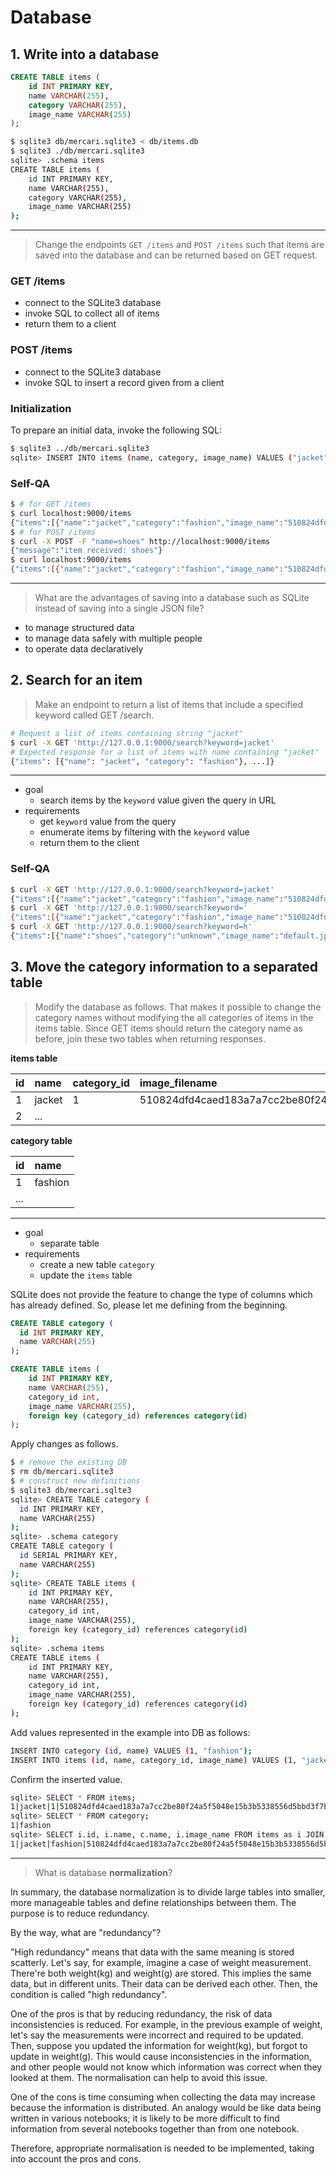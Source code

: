 # Database
## 1. Write into a database

```sql
CREATE TABLE items (
    id INT PRIMARY KEY,
    name VARCHAR(255),
    category VARCHAR(255),
    image_name VARCHAR(255)
);
```

```bash
$ sqlite3 db/mercari.sqlite3 < db/items.db
$ sqlite3 ./db/mercari.sqlite3 
sqlite> .schema items
CREATE TABLE items (
    id INT PRIMARY KEY,
    name VARCHAR(255),
    category VARCHAR(255),
    image_name VARCHAR(255)
);
```

---

> Change the endpoints `GET /items` and `POST /items` such that items are saved into the database and can be returned based on GET request.

### GET /items
- connect to the SQLite3 database
- invoke SQL to collect all of items
- return them to a client

### POST /items
- connect to the SQLite3 database
- invoke SQL to insert a record given from a client

### Initialization
To prepare an initial data, invoke the following SQL:

```bash
$ sqlite3 ../db/mercari.sqlite3
sqlite> INSERT INTO items (name, category, image_name) VALUES ("jacket", "fashion", "510824dfd4caed183a7a7cc2be80f24a5f5048e15b3b5338556d5bbd3f7bc267.jpg");
```

### Self-QA
```bash
$ # for GET /items
$ curl localhost:9000/items
{"items":[{"name":"jacket","category":"fashion","image_name":"510824dfd4caed183a7a7cc2be80f24a5f5048e15b3b5338556d5bbd3f7bc267.jpg"}]}
$ # for POST /items
$ curl -X POST -F "name=shoes" http://localhost:9000/items
{"message":"item received: shoes"}
$ curl localhost:9000/items
{"items":[{"name":"jacket","category":"fashion","image_name":"510824dfd4caed183a7a7cc2be80f24a5f5048e15b3b5338556d5bbd3f7bc267.jpg"},{"name":"shoes","category":"unknown","image_name":"default.jpg"}]}
```

---

> What are the advantages of saving into a database such as SQLite instead of saving into a single JSON file?

- to manage structured data
- to manage data safely with multiple people
- to operate data declaratively

## 2. Search for an item

> Make an endpoint to return a list of items that include a specified keyword called GET /search.

```bash
# Request a list of items containing string "jacket"
$ curl -X GET 'http://127.0.0.1:9000/search?keyword=jacket'
# Expected response for a list of items with name containing "jacket"
{"items": [{"name": "jacket", "category": "fashion"}, ...]}
```

---

- goal
  - search items by the `keyword` value given the query in URL
- requirements
  - get `keyword` value from the query
  - enumerate items by filtering with the `keyword` value
  - return them to the client

### Self-QA

```bash
$ curl -X GET 'http://127.0.0.1:9000/search?keyword=jacket'
{"items":[{"name":"jacket","category":"fashion","image_name":"510824dfd4caed183a7a7cc2be80f24a5f5048e15b3b5338556d5bbd3f7bc267.jpg"}]}
$ curl -X GET 'http://127.0.0.1:9000/search?keyword='      
{"items":[{"name":"jacket","category":"fashion","image_name":"510824dfd4caed183a7a7cc2be80f24a5f5048e15b3b5338556d5bbd3f7bc267.jpg"},{"name":"shoes","category":"unknown","image_name":"default.jpg"}]}
$ curl -X GET 'http://127.0.0.1:9000/search?keyword=h'
{"items":[{"name":"shoes","category":"unknown","image_name":"default.jpg"}]}
```

## 3. Move the category information to a separated table

> Modify the database as follows. That makes it possible to change the category names without modifying the all categories of items in the items table. Since GET items should return the category name as before, join these two tables when returning responses.

**items table**

| id   | name   | category_id | image_filename                                                       |
| :--- | :----- | :---------- | :------------------------------------------------------------------- |
| 1    | jacket | 1           | 510824dfd4caed183a7a7cc2be80f24a5f5048e15b3b5338556d5bbd3f7bc267.jpg |
| 2    | ...    |             |                                                                      |

**category table**

| id   | name    |
| :--- | :------ |
| 1    | fashion |
| ...  |         |


---

- goal
  - separate table
- requirements
  - create a new table `category`
  - update the `items` table

SQLite does not provide the feature to change the type of columns which has already defined. So, please let me defining from the beginning.

```sql
CREATE TABLE category (
  id INT PRIMARY KEY,
  name VARCHAR(255)
);

CREATE TABLE items (
    id INT PRIMARY KEY,
    name VARCHAR(255),
    category_id int,
    image_name VARCHAR(255),
    foreign key (category_id) references category(id)
);
```

Apply changes as follows.

```bash
$ # remove the existing DB
$ rm db/mercari.sqlite3 
$ # construct new definitions
$ sqlite3 db/mercari.sqlte3
sqlite> CREATE TABLE category (
  id INT PRIMARY KEY,
  name VARCHAR(255)
);
sqlite> .schema category
CREATE TABLE category (
  id SERIAL PRIMARY KEY,
  name VARCHAR(255)
);
sqlite> CREATE TABLE items (
    id INT PRIMARY KEY,
    name VARCHAR(255),
    category_id int,
    image_name VARCHAR(255),
    foreign key (category_id) references category(id)
);
sqlite> .schema items
CREATE TABLE items (
    id INT PRIMARY KEY,
    name VARCHAR(255),
    category_id int,
    image_name VARCHAR(255),
    foreign key (category_id) references category(id)
);
```

Add values represented in the example into DB as follows:

```bash
INSERT INTO category (id, name) VALUES (1, "fashion");
INSERT INTO items (id, name, category_id, image_name) VALUES (1, "jacket", 1, "510824dfd4caed183a7a7cc2be80f24a5f5048e15b3b5338556d5bbd3f7bc267.jpg");
```

Confirm the inserted value.

```bash
sqlite> SELECT * FROM items;
1|jacket|1|510824dfd4caed183a7a7cc2be80f24a5f5048e15b3b5338556d5bbd3f7bc267.jpg
sqlite> SELECT * FROM category;
1|fashion
sqlite> SELECT i.id, i.name, c.name, i.image_name FROM items as i JOIN category as c ON i.category_id=c.id;
1|jacket|fashion|510824dfd4caed183a7a7cc2be80f24a5f5048e15b3b5338556d5bbd3f7bc267.jpg
```

---

> What is database **normalization**?

In summary, the database normalization is to divide large tables into smaller, more manageable tables and define relationships between them. The purpose is to reduce redundancy.

By the way, what are "redundancy"?

"High redundancy" means that data with the same meaning is stored scatterly. Let's say, for example, imagine a case of weight measurement. There're both weight(kg) and weight(g) are stored. This implies the same data, but in different units. Their data can be derived each other. Then, the condition is called "high redundancy".

One of the pros is that by reducing redundancy, the risk of data inconsistencies is reduced. For example, in the previous example of weight, let's say the measurements were incorrect and required to be updated. Then, suppose you updated the information for weight(kg), but forgot to update in weight(g). This would cause inconsistencies in the information, and other people would not know which information was correct when they looked at them. The normalisation can help to avoid this issue.

One of the cons is time consuming when collecting the data may increase because the information is distributed. An analogy would be like data being written in various notebooks; it is likely to be more difficult to find information from several notebooks together than from one notebook.

Therefore, appropriate normalisation is needed to be implemented, taking into account the pros and cons.
